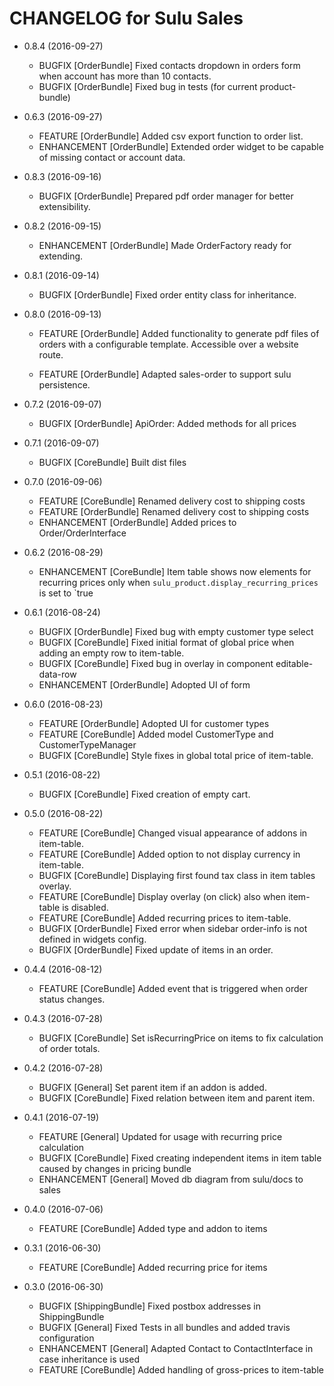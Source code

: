 CHANGELOG for Sulu Sales
========================

* 0.8.4 (2016-09-27)

    * BUGFIX      [OrderBundle]   Fixed contacts dropdown in orders form when account has more than 10 contacts.
    * BUGFIX      [OrderBundle]   Fixed bug in tests (for current product-bundle)

* 0.6.3 (2016-09-27)

    * FEATURE     [OrderBundle]   Added csv export function to order list.
    * ENHANCEMENT [OrderBundle]   Extended order widget to be capable of missing contact or account data.

* 0.8.3 (2016-09-16)

    * BUGFIX      [OrderBundle]   Prepared pdf order manager for better extensibility.

* 0.8.2 (2016-09-15)

    * ENHANCEMENT [OrderBundle]   Made OrderFactory ready for extending.

* 0.8.1 (2016-09-14)

    * BUGFIX      [OrderBundle]   Fixed order entity class for inheritance.

* 0.8.0 (2016-09-13)

    * FEATURE     [OrderBundle]   Added functionality to generate pdf files of orders with a configurable template.
                                  Accessible over a website route.

    * FEATURE     [OrderBundle]   Adapted sales-order to support sulu persistence.

* 0.7.2 (2016-09-07)

    * BUGFIX      [OrderBundle]   ApiOrder: Added methods for all prices

* 0.7.1 (2016-09-07)

    * BUGFIX      [CoreBundle]    Built dist files

* 0.7.0 (2016-09-06)

    * FEATURE     [CoreBundle]    Renamed delivery cost to shipping costs
    * FEATURE     [OrderBundle]   Renamed delivery cost to shipping costs
    * ENHANCEMENT [OrderBundle]   Added prices to Order/OrderInterface

* 0.6.2 (2016-08-29)

    * ENHANCEMENT [CoreBundle]    Item table shows now elements for recurring prices
                                  only when `sulu_product.display_recurring_prices` is set to `true

* 0.6.1 (2016-08-24)

    * BUGFIX      [OrderBundle]   Fixed bug with empty customer type select
    * BUGFIX      [CoreBundle]    Fixed initial format of global price when adding an empty row to item-table.
    * BUGFIX      [CoreBundle]    Fixed bug in overlay in component editable-data-row
    * ENHANCEMENT [OrderBundle]   Adopted UI of form

* 0.6.0 (2016-08-23)

    * FEATURE     [OrderBundle]   Adopted UI for customer types
    * FEATURE     [CoreBundle]    Added model CustomerType and CustomerTypeManager
    * BUGFIX      [CoreBundle]    Style fixes in global total price of item-table.

* 0.5.1 (2016-08-22)

    * BUGFIX      [CoreBundle]    Fixed creation of empty cart.

* 0.5.0 (2016-08-22)

    * FEATURE     [CoreBundle]    Changed visual appearance of addons in item-table.
    * FEATURE     [CoreBundle]    Added option to not display currency in item-table.
    * BUGFIX      [CoreBundle]    Displaying first found tax class in item tables overlay.
    * FEATURE     [CoreBundle]    Display overlay (on click) also when item-table is disabled.
    * FEATURE     [CoreBundle]    Added recurring prices to item-table.
    * BUGFIX      [OrderBundle]   Fixed error when sidebar order-info is not defined in widgets config.
    * BUGFIX      [OrderBundle]   Fixed update of items in an order.

* 0.4.4 (2016-08-12)

    * FEATURE     [CoreBundle]    Added event that is triggered when order status changes.

* 0.4.3 (2016-07-28)

    * BUGFIX      [CoreBundle]    Set isRecurringPrice on items to fix calculation of order totals.

* 0.4.2 (2016-07-28)

    * BUGFIX      [General]       Set parent item if an addon is added.
    * BUGFIX      [CoreBundle]    Fixed relation between item and parent item.

* 0.4.1 (2016-07-19)

    * FEATURE     [General]       Updated for usage with recurring price calculation
    * BUGFIX      [CoreBundle]    Fixed creating independent items in item table caused by
                                  changes in pricing bundle
    * ENHANCEMENT [General]       Moved db diagram from sulu/docs to sales

* 0.4.0 (2016-07-06)

    * FEATURE     [CoreBundle]    Added type and addon to items

* 0.3.1 (2016-06-30)

    * FEATURE     [CoreBundle]    Added recurring price for items

* 0.3.0 (2016-06-30)

    * BUGFIX      [ShippingBundle] Fixed postbox addresses in ShippingBundle
    * BUGFIX      [General]        Fixed Tests in all bundles and added travis configuration
    * ENHANCEMENT [General]        Adapted Contact to ContactInterface in case inheritance
                                   is used
    * FEATURE     [CoreBundle]     Added handling of gross-prices to item-table
